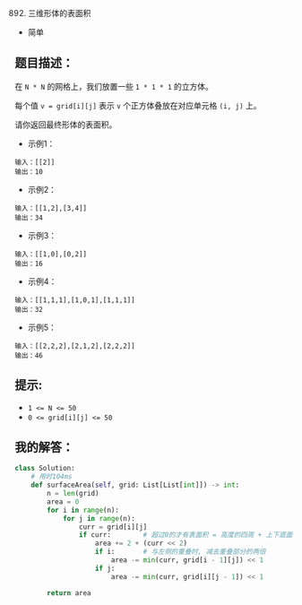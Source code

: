 0892. 三维形体的表面积

- 简单

## 题目描述：
在 `N * N` 的网格上，我们放置一些 `1 * 1 * 1`  的立方体。

每个值 `v = grid[i][j]` 表示 `v` 个正方体叠放在对应单元格 `(i, j)` 上。

请你返回最终形体的表面积。


- 示例1：
```
输入：[[2]]
输出：10
```

- 示例2：
```
输入：[[1,2],[3,4]]
输出：34
```

- 示例3：
```
输入：[[1,0],[0,2]]
输出：16
```
- 示例4：
```
输入：[[1,1,1],[1,0,1],[1,1,1]]
输出：32
```
- 示例5：
```
输入：[[2,2,2],[2,1,2],[2,2,2]]
输出：46
```

## 提示:
- `1 <= N <= 50`
- `0 <= grid[i][j] <= 50`


## 我的解答：
``` python
class Solution:
    # 用时104ms
    def surfaceArea(self, grid: List[List[int]]) -> int:
        n = len(grid)
        area = 0
        for i in range(n):
            for j in range(n):
                curr = grid[i][j]
                if curr:        # 超过0的才有表面积 = 高度的四周 + 上下底面
                    area += 2 + (curr << 2)
                    if i:       # 与左侧的重叠时, 减去重叠部分的两倍
                        area -= min(curr, grid[i - 1][j]) << 1
                    if j:
                        area -= min(curr, grid[i][j - 1]) << 1                        

        return area
```